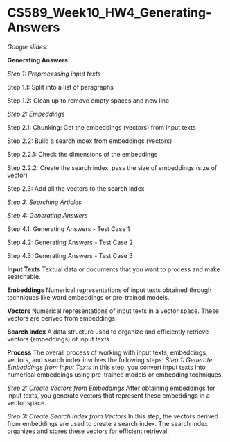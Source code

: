# CS589_Week10_HW4_Generating-Answers

*Google slides:*

**Generating Answers**

*Step 1: Preprocessing input texts*

Step 1.1: Split into a list of paragraphs

Step 1.2: Clean up to remove empty spaces and new line

*Step 2: Embeddings*

Step 2.1: Chunking: Get the embeddings (vectors) from input texts

Step 2.2: Build a search index from embeddings (vectors) 

Step 2.2.1: Check the dimensions of the embeddings

Step 2.2.2: Create the search index, pass the size of embeddings (size of vector) 

Step 2.3: Add all the vectors to the search index

*Step 3: Searching Articles*

*Step 4: Generating Answers*

Step 4.1: Generating Answers - Test Case 1

Step 4.2: Generating Answers - Test Case 2 

Step 4.3: Generating Answers - Test Case 3


**Input Texts**
Textual data or documents that you want to process and make searchable.

**Embeddings**
Numerical representations of input texts obtained through techniques like word embeddings or pre-trained models.

**Vectors**
Numerical representations of input texts in a vector space. These vectors are derived from embeddings.

**Search Index**
A data structure used to organize and efficiently retrieve vectors (embeddings) of input texts.

**Process**
The overall process of working with input texts, embeddings, vectors, and search index involves the following steps:
*Step 1: Generate Embeddings from Input Texts*
In this step, you convert input texts into numerical embeddings using pre-trained models or embedding techniques.

*Step 2: Create Vectors from Embeddings*
After obtaining embeddings for input texts, you generate vectors that represent these embeddings in a vector space.

*Step 3: Create Search Index from Vectors*
In this step, the vectors derived from embeddings are used to create a search index.
The search index organizes and stores these vectors for efficient retrieval.
